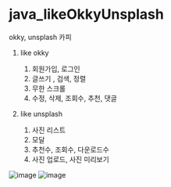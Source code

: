 # java_likeOkkyUnsplash
okky, unsplash 카피

1. like okky
    
    1. 회원가입, 로그인
    2. 글쓰기 , 검색, 정렬
    3. 무한 스크롤
    4. 수정, 삭제, 조회수, 추천, 댓글

2. like unsplash
    
    1. 사진 리스트
    2. 모달
    3. 추천수, 조회수, 다운로드수
    4. 사진 업로드, 사진 미리보기

![image](https://user-images.githubusercontent.com/26050767/87283374-31a1a280-c530-11ea-8c36-2b882fdfc329.png)
![image](https://user-images.githubusercontent.com/26050767/87283392-37978380-c530-11ea-8aec-d47301466817.png)
